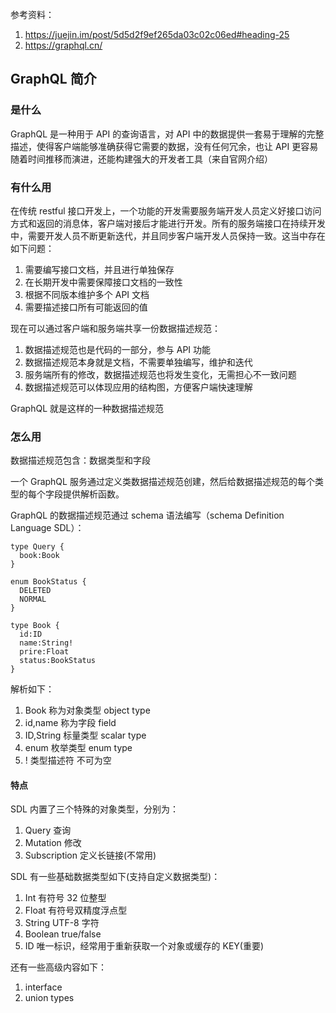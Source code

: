 参考资料：

1. https://juejin.im/post/5d5d2f9ef265da03c02c06ed#heading-25
2. https://graphql.cn/

## GraphQL 简介

### 是什么

GraphQL 是一种用于 API 的查询语言，对 API 中的数据提供一套易于理解的完整描述，使得客户端能够准确获得它需要的数据，没有任何冗余，也让 API 更容易随着时间推移而演进，还能构建强大的开发者工具（来自官网介绍）

### 有什么用

在传统 restful 接口开发上，一个功能的开发需要服务端开发人员定义好接口访问方式和返回的消息体，客户端对接后才能进行开发。所有的服务端接口在持续开发中，需要开发人员不断更新迭代，并且同步客户端开发人员保持一致。这当中存在如下问题：

1. 需要编写接口文档，并且进行单独保存
2. 在长期开发中需要保障接口文档的一致性
3. 根据不同版本维护多个 API 文档
4. 需要描述接口所有可能返回的值

现在可以通过客户端和服务端共享一份数据描述规范：

1. 数据描述规范也是代码的一部分，参与 API 功能
2. 数据描述规范本身就是文档，不需要单独编写，维护和迭代
3. 服务端所有的修改，数据描述规范也将发生变化，无需担心不一致问题
4. 数据描述规范可以体现应用的结构图，方便客户端快速理解

GraphQL 就是这样的一种数据描述规范

### 怎么用

数据描述规范包含：数据类型和字段

一个 GraphQL 服务通过定义类数据描述规范创建，然后给数据描述规范的每个类型的每个字段提供解析函数。

GraphQL 的数据描述规范通过 schema 语法编写（schema Definition Language SDL）：

```
type Query {
  book:Book
}

enum BookStatus {
  DELETED
  NORMAL
}

type Book {
  id:ID
  name:String!
  prire:Float
  status:BookStatus
}
```

解析如下：

1. Book 称为对象类型 object type
2. id,name 称为字段 field
3. ID,String 标量类型 scalar type
4. enum 枚举类型 enum type
5. ! 类型描述符 不可为空

#### 特点

SDL 内置了三个特殊的对象类型，分别为：

1. Query 查询
2. Mutation 修改
3. Subscription 定义长链接(不常用)

SDL 有一些基础数据类型如下(支持自定义数据类型)：

1. Int 有符号 32 位整型
2. Float 有符号双精度浮点型
3. String UTF-8 字符
4. Boolean true/false
5. ID 唯一标识，经常用于重新获取一个对象或缓存的 KEY(重要)

还有一些高级内容如下：

1. interface
2. union types
